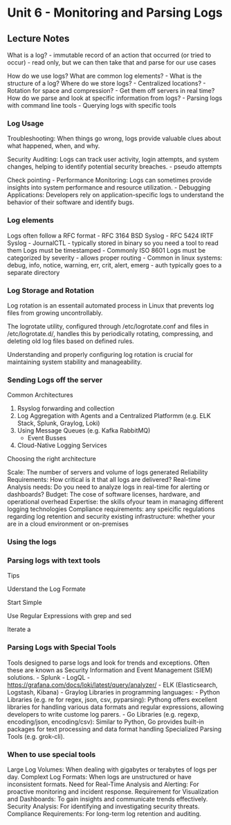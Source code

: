 # Unit 6 - Monitoring and Parsing Logs

## Lecture Notes

What is a log?
	- immutable record of an action that occurred (or tried to occur)
		- read only, but we can then take that and parse for our use cases

How do we use logs?
What are common log elements?
	- What is the structure of a log?
Where do we store logs?
	- Centralized locations?
		- Rotation for space and compression?
	- Get them off servers in real time?
How do we parse and look at specific information from logs?
	- Parsing logs with command line tools
	- Querying logs with specific tools



### Log Usage

Troubleshooting: When things go wrong, logs provide valuable clues about what
happened, when, and why.

Security Auditing: Logs can track user activity, login attempts, and system
changes, helping to identify potential security breaches.
	- pseudo attempts

Check pointing
	- Performance Monitoring: Logs can sometimes provide insights into system
	performance and resource utilization.
	- Debugging Applications: Developers rely on application-specific logs to 
	understand the behavior of their software and identify bugs.


### Log elements

Logs often follow a RFC format
	- RFC 3164 BSD Syslog
	- RFC 5424 IRTF Syslog
	- JournalCTL
		- typically stored in binary so you need a tool to read them
Logs must be timestamped
	- Commonly ISO 8601
Logs must be categorized by severity
	- allows proper routing
	- Common in linux systems: debug, info, notice, warning, err, crit, alert, emerg
	- auth typically goes to a separate directory


### Log Storage and Rotation

Log rotation is an essentail automated process in Linux that prevents log files
from growing uncontrollably.

The logrotate utility, configured through /etc/logrotate.conf and files in 
/etc/logrotate.d/, handles this by periodically rotating, compressing, and deleting
old log files based on defined rules.

Understanding and properly configuring log rotation is crucial for maintaining system
stability and manageability.

### Sending Logs off the server

Common Architectures
1. Rsyslog forwarding and collection
2. Log Aggregation with Agents and a Centralized Platformm (e.g. ELK Stack,
Splunk, Graylog, Loki)
3. Using Message Queues (e.g. Kafka RabbitMQ)
	- Event Busses
4. Cloud-Native Logging Services

Choosing the right architecture

Scale: The number of servers and volume of logs generated
Reliability Requirements: How critical is it that all logs are delivered?
Real-time Analysis needs: Do you need to analyze logs in real-time for alerting
or dashboards?
Budget: The cose of software licenses, hardware, and operational overhead
Expertise: the skills ofyour team in managing different logging technologies
Compliance requirements: any speicific regulations regarding log retention and security
existing infrastructure: whether your are in a cloud environment or on-premises


### Using the logs

### Parsing logs with text tools

Tips

Uderstand the Log Formate

Start Simple

Use Regular Expressions with grep and sed

Iterate a


### Parsing Logs with Special Tools



Tools designed to parse logs and look for trends and exceptions. Often these are
known as Security Information and Event Management (SIEM) solutions.
	- Splunk
	- LogQL - https://grafana.com/docs/loki/latest/query/analyzer/
	- ELK (Elasticsearch, Logstash, Kibana)
	- Graylog
Libraries in programming languages:
	- Python Libraries (e.g. re for regex, json, csv, pyparsing): Pythong offers
	excellent libraries for handling various data formats and regular expressions,
	allowing developers to write custome log parers.
	- Go Libraries (e.g. regexp, encoding/json, encoding/csv): Similar to Python,
	Go provides built-in packages for text processing and data format handling
	Specialized Parsing Tools (e.g. grok-cli).

### When to use special tools

Large Log Volumes: When dealing with gigabytes or terabytes of logs per day.
Complext Log Formats: When logs are unstructured or have inconsistent formats.
Need for Real-Time Analysis and Alerting: For proactive monitoring and incident response.
Requirement for Visualization and Dashboards: To gain insights and communicate
trends effectively.
Security Analysis: For identifying and investigating security threats.
Compliance Requirements: For long-term log retention and auditing.


